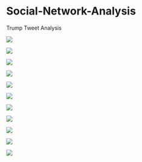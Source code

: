 # Social-Network-Analysis
Trump Tweet Analysis



![](Images/1.png)

![](Images/2.png)

![](Images/3.png)

![](Images/4.png)

![](Images/5.png)

![](Images/6.png)

![](Images/7.png)

![](Images/8.png)

![](Images/9.png)

![](Images/10.png)

![](Images/11.png)
